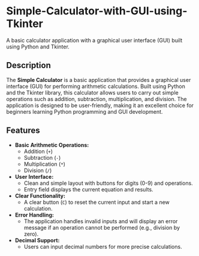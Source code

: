 # Simple-Calculator-with-GUI-using-Tkinter
A basic calculator application with a graphical user interface (GUI) built using Python and Tkinter.

## Description
The **Simple Calculator** is a basic application that provides a graphical user interface (GUI) for performing arithmetic calculations. Built using Python and the Tkinter library, this calculator allows users to carry out simple operations such as addition, subtraction, multiplication, and division. The application is designed to be user-friendly, making it an excellent choice for beginners learning Python programming and GUI development.

## Features
- **Basic Arithmetic Operations:** 
  - Addition (`+`)
  - Subtraction (`-`)
  - Multiplication (`*`)
  - Division (`/`)
- **User Interface:**
  - Clean and simple layout with buttons for digits (0-9) and operations.
  - Entry field displays the current equation and results.
- **Clear Functionality:** 
  - A clear button (`C`) to reset the current input and start a new calculation.
- **Error Handling:** 
  - The application handles invalid inputs and will display an error message if an operation cannot be performed (e.g., division by zero).
- **Decimal Support:** 
  - Users can input decimal numbers for more precise calculations.


